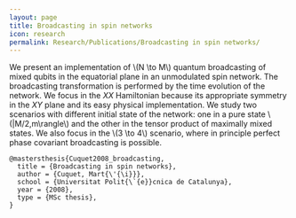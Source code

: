 ```yaml
---
layout: page
title: Broadcasting in spin networks
icon: research
permalink: Research/Publications/Broadcasting in spin networks/
---
```


We present an implementation of \\(N \to M\\) quantum broadcasting of mixed qubits
in the equatorial plane in an unmodulated spin network. The broadcasting
transformation is performed by the time evolution of the network. We focus in
the _XX_ Hamiltonian because its appropriate symmetry in the _XY_ plane and
its easy physical implementation. We study two scenarios with different initial
state of the network: one in a pure state \\(|M/2,m\rangle\\) and the other in the
tensor product of maximally mixed states. We also focus in the \\(3 \to 4\\)
scenario, where in principle perfect phase covariant broadcasting is possible.

~~~
@mastersthesis{Cuquet2008_broadcasting,
  title = {Broadcasting in spin networks},
  author = {Cuquet, Mart{\'{\i}}},
  school = {Universitat Polit{\`{e}}cnica de Catalunya},
  year = {2008},
  type = {MSc thesis},
}
~~~
